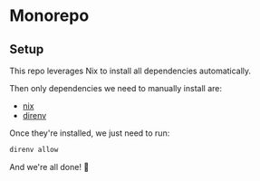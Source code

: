 # Monorepo

## Setup

This repo leverages Nix to install all dependencies automatically.

Then only dependencies we need to manually install are:
* [nix](https://github.com/NixOS/nix)
* [direnv](https://github.com/direnv/direnv)

Once they're installed, we just need to run:
```sh
direnv allow
```

And we're all done! :tada:
